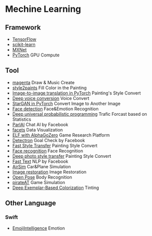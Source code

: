 

# Mechine Learning

## Framework

- [TensorFlow](https://www.tensorflow.org/)
- [scikit-learn](https://scikit-learn.org/)
- [MXNet](https://github.com/apache/incubator-mxnet)
- [PyTorch](https://github.com/pytorch/pytorch) GPU Compute

## Tool

- [magenta](https://github.com/tensorflow/magenta?utm_source=mybridge&utm_medium=blog&utm_campaign=read_more) Draw & Music Create
- [style2paints](https://github.com/lllyasviel/style2paints) Fill Color in the Painting
- [Image-to-image translation in PyTorch](https://github.com/junyanz/pytorch-CycleGAN-and-pix2pix) Painting's Style Convert
- [Deep voice conversion](https://github.com/andabi/deep-voice-conversion) Voice Convert
- [StarGAN in PyTorch](https://github.com/yunjey/StarGAN) Convert Image to Another Image
- [Face detection](https://github.com/oarriaga/face_classification) Face&Emotion Recognition
- [Deep universal probabilistic programming](https://github.com/uber/pyro) Trafic Forcast based on Statistics
- [ParlAI](https://github.com/facebookresearch/ParlAI) Chat AI by Facebook
- [facets](https://github.com/PAIR-code/facets) Data Visualization
- [ELF with AlphaGoZero](https://github.com/pytorch/elf) Game Research Platform
- [Detectron](https://github.com/facebookresearch/Detectron) Goal Check by Facebook
- [Fast Style Transfer](https://github.com/lengstrom/fast-style-transfer) Painting Style Convert
- [Face recognition](https://github.com/ageitgey/face_recognition) Face Recognition
- [Deep photo style transfer](https://github.com/luanfujun/deep-photo-styletransfer) Painting Style Convert
- [Fast Text](https://github.com/facebookresearch/fastText) NLP by Facebook
- [AirSim](https://github.com/Microsoft/AirSim) Car&Plane Simulation
- [Image restoration](https://github.com/DmitryUlyanov/deep-image-prior) Image Restoration
- [Open Pose](https://github.com/CMU-Perceptual-Computing-Lab/openpose) Body Recognition
- [pirateAT](https://github.com/HugoCMU/pirateAI) Game Simulation
- [Deep Exemplar-Based Colorization](https://github.com/msracver/Deep-Exemplar-based-Colorization) Tinting

## Other Language

### Swift

- [EmojiIntelligence](https://github.com/BilalReffas/EmojiIntelligence)  Emotion
